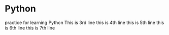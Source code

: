 # Python
practice for learning Python
This is 3rd line
this is 4th line
this is 5th line
this is 6th line
this is 7th line
